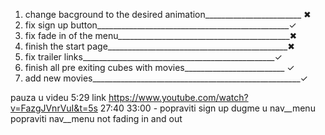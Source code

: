 1. change bacground to the desired animation________________________ ✖
2. fix sign up button________________________________________________✓
3. fix fade in of the menu___________________________________________✖
4. finish the start page_____________________________________________✖
5. fix trailer links________________________________________________✓
6. finish all pre exiting cubes with movies_________________________ ✓
7. add new movies____________________________________________________✓
























































pauza u videu
5:29
link
https://www.youtube.com/watch?v=FazgJVnrVuI&t=5s
27:40
33:00 - popraviti sign up dugme u nav__menu
        popraviti nav__menu not fading in and out